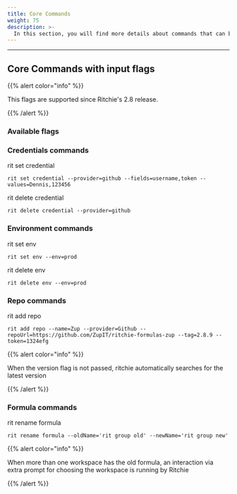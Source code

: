 ```yaml
---
title: Core Commands
weight: 75
description: >-
  In this section, you will find more details about commands that can be used though input flags.
---
```


---

## Core Commands with input flags

{{% alert color="info" %}}

This flags are supported since Ritchie's 2.8 release.

{{% /alert %}}

### Available flags

### Credentials commands

rit set credential

```text
rit set credential --provider=github --fields=username,token --values=Dennis,123456
```

rit delete credential

```text
rit delete credential --provider=github
```

### Environment commands

rit set env

```text
rit set env --env=prod
```

rit delete env

```text
rit delete env --env=prod
```

### Repo commands

rit add repo

```text
rit add repo --name=Zup --provider=Github --repoUrl=https://github.com/ZupIT/ritchie-formulas-zup --tag=2.8.9 --token=1324efg
```

{{% alert color="info" %}}

When the version flag is not passed, ritchie automatically searches for the latest version

{{% /alert %}}

### Formula commands

rit rename formula

```text
rit rename formula --oldName='rit group old' --newName='rit group new'
```

{{% alert color="info" %}}

When more than one workspace has the old formula, an interaction via extra prompt for choosing the workspace is running by Ritchie

{{% /alert %}}
